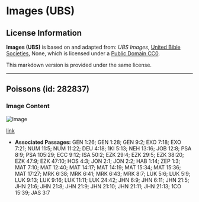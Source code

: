 # Images (UBS)

## License Information

**Images (UBS)** is based on and adapted from: _UBS Images_, [United Bible Societies](https://unitedbiblesocieties.org/), None, which is licensed under a [Public Domain CC0](https://creativecommons.org/public-domain/cc0/).

This markdown version is provided under the same license.



--------------------------------

## Poissons (id: 282837)

### Image Content

![Image](https://cdn.aquifer.bible/aquifer-content/resources/Media/WEB-0226_fishes.jpg)

[link](https://cdn.aquifer.bible/aquifer-content/resources/Media/WEB-0226_fishes.jpg)

* **Associated Passages:** GEN 1:26; GEN 1:28; GEN 9:2; EXO 7:18; EXO 7:21; NUM 11:5; NUM 11:22; DEU 4:18; 1KI 5:13; NEH 13:16; JOB 12:8; PSA 8:9; PSA 105:29; ECC 9:12; ISA 50:2; EZK 29:4; EZK 29:5; EZK 38:20; EZK 47:9; EZK 47:10; HOS 4:3; JON 2:1; JON 2:2; HAB 1:14; ZEP 1:3; MAT 7:10; MAT 12:40; MAT 14:17; MAT 14:19; MAT 15:34; MAT 15:36; MAT 17:27; MRK 6:38; MRK 6:41; MRK 6:43; MRK 8:7; LUK 5:6; LUK 5:9; LUK 9:13; LUK 9:16; LUK 11:11; LUK 24:42; JHN 6:9; JHN 6:11; JHN 21:5; JHN 21:6; JHN 21:8; JHN 21:9; JHN 21:10; JHN 21:11; JHN 21:13; 1CO 15:39; JAS 3:7


